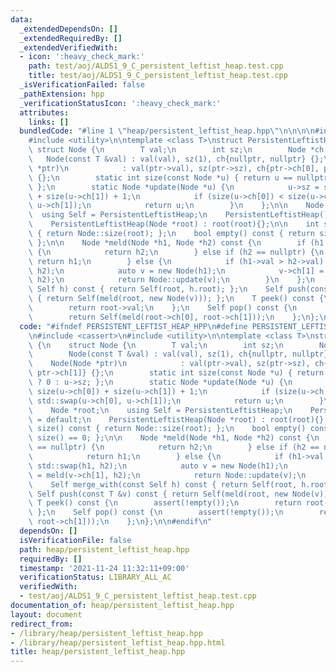 ```yaml
---
data:
  _extendedDependsOn: []
  _extendedRequiredBy: []
  _extendedVerifiedWith:
  - icon: ':heavy_check_mark:'
    path: test/aoj/ALDS1_9_C_persistent_leftist_heap.test.cpp
    title: test/aoj/ALDS1_9_C_persistent_leftist_heap.test.cpp
  _isVerificationFailed: false
  _pathExtension: hpp
  _verificationStatusIcon: ':heavy_check_mark:'
  attributes:
    links: []
  bundledCode: "#line 1 \"heap/persistent_leftist_heap.hpp\"\n\n\n\n#include <cassert>\n\
    #include <utility>\n\ntemplate <class T>\nstruct PersistentLeftistHeap {\n   \
    \ struct Node {\n        T val;\n        int sz;\n        Node *ch[2];\n     \
    \   Node(const T &val) : val(val), sz(1), ch{nullptr, nullptr} {};\n        Node(Node\
    \ *ptr)\n            : val(ptr->val), sz(ptr->sz), ch{ptr->ch[0], ptr->ch[1]}\
    \ {};\n        static int size(const Node *u) { return u == nullptr ? 0 : u->sz;\
    \ };\n        static Node *update(Node *u) {\n            u->sz = size(u->ch[0])\
    \ + size(u->ch[1]) + 1;\n            if (size(u->ch[0]) < size(u->ch[1])) std::swap(u->ch[0],\
    \ u->ch[1]);\n            return u;\n        }\n    };\n\n    Node *root;\n  \
    \  using Self = PersistentLeftistHeap;\n    PersistentLeftistHeap() = default;\n\
    \    PersistentLeftistHeap(Node *root) : root(root){};\n\n    int size() const\
    \ { return Node::size(root); };\n    bool empty() const { return size() == 0;\
    \ };\n\n    Node *meld(Node *h1, Node *h2) const {\n        if (h1 == nullptr)\
    \ {\n            return h2;\n        } else if (h2 == nullptr) {\n           \
    \ return h1;\n        } else {\n            if (h1->val > h2->val) std::swap(h1,\
    \ h2);\n            auto v = new Node(h1);\n            v->ch[1] = meld(v->ch[1],\
    \ h2);\n            return Node::update(v);\n        }\n    };\n    Self merge_with(const\
    \ Self h) const { return Self(root, h.root); };\n    Self push(const T &v) const\
    \ { return Self(meld(root, new Node(v))); };\n    T peek() const {\n        assert(!empty());\n\
    \        return root->val;\n    };\n    Self pop() const {\n        assert(!empty());\n\
    \        return Self(meld(root->ch[0], root->ch[1]));\n    };\n};\n\n\n"
  code: "#ifndef PERSISTENT_LEFTIST_HEAP_HPP\n#define PERSISTENT_LEFTIST_HEAP_HPP\n\
    \n#include <cassert>\n#include <utility>\n\ntemplate <class T>\nstruct PersistentLeftistHeap\
    \ {\n    struct Node {\n        T val;\n        int sz;\n        Node *ch[2];\n\
    \        Node(const T &val) : val(val), sz(1), ch{nullptr, nullptr} {};\n    \
    \    Node(Node *ptr)\n            : val(ptr->val), sz(ptr->sz), ch{ptr->ch[0],\
    \ ptr->ch[1]} {};\n        static int size(const Node *u) { return u == nullptr\
    \ ? 0 : u->sz; };\n        static Node *update(Node *u) {\n            u->sz =\
    \ size(u->ch[0]) + size(u->ch[1]) + 1;\n            if (size(u->ch[0]) < size(u->ch[1]))\
    \ std::swap(u->ch[0], u->ch[1]);\n            return u;\n        }\n    };\n\n\
    \    Node *root;\n    using Self = PersistentLeftistHeap;\n    PersistentLeftistHeap()\
    \ = default;\n    PersistentLeftistHeap(Node *root) : root(root){};\n\n    int\
    \ size() const { return Node::size(root); };\n    bool empty() const { return\
    \ size() == 0; };\n\n    Node *meld(Node *h1, Node *h2) const {\n        if (h1\
    \ == nullptr) {\n            return h2;\n        } else if (h2 == nullptr) {\n\
    \            return h1;\n        } else {\n            if (h1->val > h2->val)\
    \ std::swap(h1, h2);\n            auto v = new Node(h1);\n            v->ch[1]\
    \ = meld(v->ch[1], h2);\n            return Node::update(v);\n        }\n    };\n\
    \    Self merge_with(const Self h) const { return Self(root, h.root); };\n   \
    \ Self push(const T &v) const { return Self(meld(root, new Node(v))); };\n   \
    \ T peek() const {\n        assert(!empty());\n        return root->val;\n   \
    \ };\n    Self pop() const {\n        assert(!empty());\n        return Self(meld(root->ch[0],\
    \ root->ch[1]));\n    };\n};\n\n#endif\n"
  dependsOn: []
  isVerificationFile: false
  path: heap/persistent_leftist_heap.hpp
  requiredBy: []
  timestamp: '2021-11-24 11:32:11+09:00'
  verificationStatus: LIBRARY_ALL_AC
  verifiedWith:
  - test/aoj/ALDS1_9_C_persistent_leftist_heap.test.cpp
documentation_of: heap/persistent_leftist_heap.hpp
layout: document
redirect_from:
- /library/heap/persistent_leftist_heap.hpp
- /library/heap/persistent_leftist_heap.hpp.html
title: heap/persistent_leftist_heap.hpp
---
```


